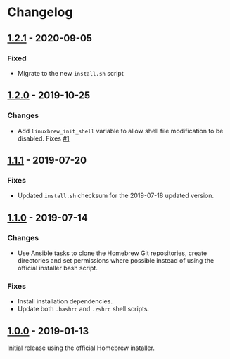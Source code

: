 # Changelog

## [1.2.1] - 2020-09-05

### Fixed

* Migrate to the new `install.sh` script

## [1.2.0] - 2019-10-25

### Changes

* Add `linuxbrew_init_shell` variable to allow shell file modification to be
  disabled. Fixes [#1]

## [1.1.1] - 2019-07-20

### Fixes

* Updated `install.sh` checksum for the 2019-07-18 updated version.

## [1.1.0] - 2019-07-14

### Changes

* Use Ansible tasks to clone the Homebrew Git repositories, create directories
  and set permissions where possible instead of using the official installer
  bash script.

### Fixes

* Install installation dependencies.
* Update both `.bashrc` and `.zshrc` shell scripts.

## [1.0.0] - 2019-01-13

Initial release using the official Homebrew installer.

[1.2.1]: https://github.com/markosamuli/ansible-linuxbrew/releases/tag/v1.2.1
[1.2.0]: https://github.com/markosamuli/ansible-linuxbrew/releases/tag/v1.2.0
[1.1.1]: https://github.com/markosamuli/ansible-linuxbrew/releases/tag/v1.1.1
[1.1.0]: https://github.com/markosamuli/ansible-linuxbrew/releases/tag/v1.1.0
[1.0.0]: https://github.com/markosamuli/ansible-linuxbrew/releases/tag/v1.0.0
[#1]: https://github.com/markosamuli/ansible-linuxbrew/issues/1
